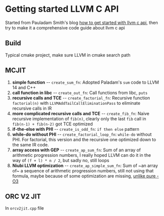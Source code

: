 # Getting started LLVM C API

Started from Pauladam Smith's blog [how to get started with llvm c api](https://www.pauladamsmith.com/blog/2015/01/how-to-get-started-with-llvm-c-api.html), then try to make it a comprehensive code guide about llvm c api

## Build

Typical cmake project, make sure LLVM in cmake search path

## MCJIT

1. **simple function** -- `create_sum_fn`: Adopted Paladam's `sum` code to LLVM 14 and C++
2. **call function in libc** -- `create_out_fn`: Call functions from libc, `puts`
3. **recursive calls and TCE** -- `create_factorial_fn`: Recursive function `factorial(n)` with `LLVMAddTailCallEliminationPass` to eliminate recursive calls in IR
4. **more complicated recursive calls and TCE** -- `create_fib_fn`: Naive recursive implementation of `fib(n)`, clearly only the last `fib` call in `fib(n-1) + fib(n-2)` got TCE optimized
5. **if-the-else with PHI** -- `create_is_odd_fn`: `if then else` pattern
6. **while-do without PHI** -- `create_factorial_loop_fn`: `while-do` without PHI. For factorial, this version and the recursive one optimized down to the same IR code.
7. **array access with GEP** -- `create_ap_sum_fn`: Sum of an array of arithmetic progression numbers, I really hoped LLVM can do it in the way of `(f + l) * n / 2`, but sadly no, still loops
8. **Niubi LLVM optimization** -- `create_ap_simple_sum_fn`: Sum of ~an array of~ a sequence of arithmetic progression numbers, still not using that formula, maybe because of some optimization are missing, [unlike pure -O3](https://godbolt.org/z/Pcxs6P3Wz)

## ORC V2 JIT

In `orcv2jit.cpp` file
